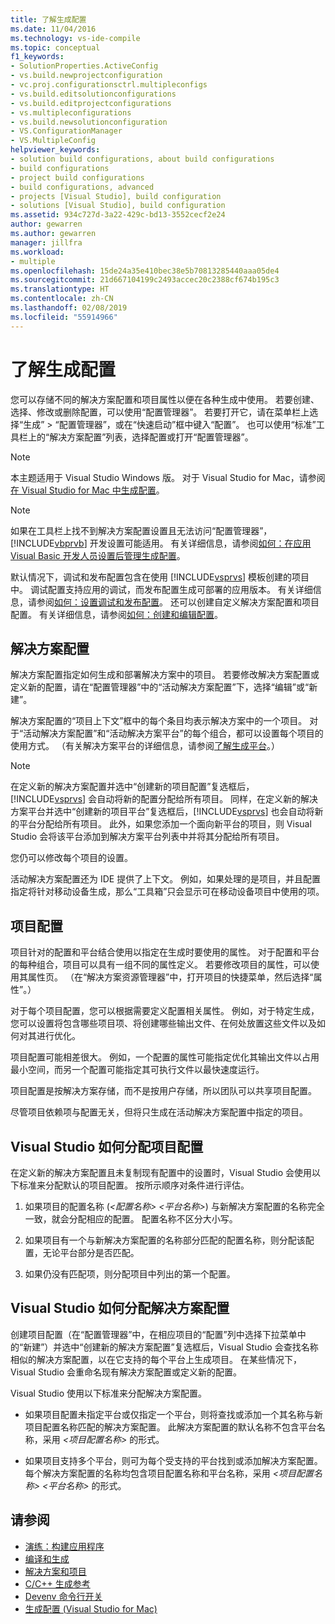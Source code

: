 ```yaml
---
title: 了解生成配置
ms.date: 11/04/2016
ms.technology: vs-ide-compile
ms.topic: conceptual
f1_keywords:
- SolutionProperties.ActiveConfig
- vs.build.newprojectconfiguration
- vc.proj.configurationsctrl.multipleconfigs
- vs.build.editsolutionconfigurations
- vs.build.editprojectconfigurations
- vs.multipleconfigurations
- vs.build.newsolutionconfiguration
- VS.ConfigurationManager
- VS.MultipleConfig
helpviewer_keywords:
- solution build configurations, about build configurations
- build configurations
- project build configurations
- build configurations, advanced
- projects [Visual Studio], build configuration
- solutions [Visual Studio], build configuration
ms.assetid: 934c727d-3a22-429c-bd13-3552cecf2e24
author: gewarren
ms.author: gewarren
manager: jillfra
ms.workload:
- multiple
ms.openlocfilehash: 15de24a35e410bec38e5b70813285440aaa05de4
ms.sourcegitcommit: 21d667104199c2493accec20c2388cf674b195c3
ms.translationtype: HT
ms.contentlocale: zh-CN
ms.lasthandoff: 02/08/2019
ms.locfileid: "55914966"
---
```

# <a name="understand-build-configurations"></a>了解生成配置

您可以存储不同的解决方案配置和项目属性以便在各种生成中使用。 若要创建、选择、修改或删除配置，可以使用“配置管理器”。 若要打开它，请在菜单栏上选择“生成” > “配置管理器”，或在“快速启动”框中键入“配置”。 也可以使用“标准”工具栏上的“解决方案配置”列表，选择配置或打开“配置管理器”。

> [!NOTE]
> 本主题适用于 Visual Studio  Windows 版。 对于 Visual Studio for Mac，请参阅[在 Visual Studio for Mac 中生成配置](/visualstudio/mac/configurations)。

> [!NOTE]
> 如果在工具栏上找不到解决方案配置设置且无法访问“配置管理器”，[!INCLUDE[vbprvb](../code-quality/includes/vbprvb_md.md)] 开发设置可能适用。 有关详细信息，请参阅[如何：在应用 Visual Basic 开发人员设置后管理生成配置](../ide/how-to-manage-build-configurations-with-visual-basic-developer-settings-applied.md)。

默认情况下，调试和发布配置包含在使用 [!INCLUDE[vsprvs](../code-quality/includes/vsprvs_md.md)] 模板创建的项目中。 调试配置支持应用的调试，而发布配置生成可部署的应用版本。 有关详细信息，请参阅[如何：设置调试和发布配置](../debugger/how-to-set-debug-and-release-configurations.md)。 还可以创建自定义解决方案配置和项目配置。 有关详细信息，请参阅[如何：创建和编辑配置](../ide/how-to-create-and-edit-configurations.md)。

## <a name="solution-configurations"></a>解决方案配置

解决方案配置指定如何生成和部署解决方案中的项目。 若要修改解决方案配置或定义新的配置，请在“配置管理器”中的“活动解决方案配置”下，选择“编辑”或“新建”。

解决方案配置的“项目上下文”框中的每个条目均表示解决方案中的一个项目。 对于“活动解决方案配置”和“活动解决方案平台”的每个组合，都可以设置每个项目的使用方式。 （有关解决方案平台的详细信息，请参阅[了解生成平台](../ide/understanding-build-platforms.md)。）

> [!NOTE]
> 在定义新的解决方案配置并选中“创建新的项目配置”复选框后，[!INCLUDE[vsprvs](../code-quality/includes/vsprvs_md.md)] 会自动将新的配置分配给所有项目。 同样，在定义新的解决方案平台并选中“创建新的项目平台”复选框后，[!INCLUDE[vsprvs](../code-quality/includes/vsprvs_md.md)] 也会自动将新的平台分配给所有项目。 此外，如果您添加一个面向新平台的项目，则 Visual Studio 会将该平台添加到解决方案平台列表中并将其分配给所有项目。
>
> 您仍可以修改每个项目的设置。

活动解决方案配置还为 IDE 提供了上下文。 例如，如果处理的是项目，并且配置指定将针对移动设备生成，那么“工具箱”只会显示可在移动设备项目中使用的项。

## <a name="project-configurations"></a>项目配置
 项目针对的配置和平台结合使用以指定在生成时要使用的属性。 对于配置和平台的每种组合，项目可以具有一组不同的属性定义。 若要修改项目的属性，可以使用其属性页。 （在“解决方案资源管理器”中，打开项目的快捷菜单，然后选择“属性”。）

 对于每个项目配置，您可以根据需要定义配置相关属性。 例如，对于特定生成，您可以设置将包含哪些项目项、将创建哪些输出文件、在何处放置这些文件以及如何对其进行优化。

 项目配置可能相差很大。 例如，一个配置的属性可能指定优化其输出文件以占用最小空间，而另一个配置可能指定其可执行文件以最快速度运行。

 项目配置是按解决方案存储，而不是按用户存储，所以团队可以共享项目配置。

 尽管项目依赖项与配置无关，但将只生成在活动解决方案配置中指定的项目。

## <a name="how-visual-studio-assigns-project-configurations"></a>Visual Studio 如何分配项目配置
 在定义新的解决方案配置且未复制现有配置中的设置时，Visual Studio 会使用以下标准来分配默认的项目配置。 按所示顺序对条件进行评估。

1.  如果项目的配置名称 (*\<配置名称> \<平台名称>*) 与新解决方案配置的名称完全一致，就会分配相应的配置。 配置名称不区分大小写。

2.  如果项目有一个与新解决方案配置的名称部分匹配的配置名称，则分配该配置，无论平台部分是否匹配。

3.  如果仍没有匹配项，则分配项目中列出的第一个配置。

## <a name="how-visual-studio-assigns-solution-configurations"></a>Visual Studio 如何分配解决方案配置
 创建项目配置（在“配置管理器”中，在相应项目的“配置”列中选择下拉菜单中的“新建”）并选中“创建新的解决方案配置”复选框后，Visual Studio 会查找名称相似的解决方案配置，以在它支持的每个平台上生成项目。 在某些情况下，Visual Studio 会重命名现有解决方案配置或定义新的配置。

 Visual Studio 使用以下标准来分配解决方案配置。

-   如果项目配置未指定平台或仅指定一个平台，则将查找或添加一个其名称与新项目配置名称匹配的解决方案配置。 此解决方案配置的默认名称不包含平台名称，采用 *\<项目配置名称>* 的形式。

-   如果项目支持多个平台，则可为每个受支持的平台找到或添加解决方案配置。 每个解决方案配置的名称均包含项目配置名称和平台名称，采用 *\<项目配置名称> \<平台名称>* 的形式。

## <a name="see-also"></a>请参阅

- [演练：构建应用程序](../ide/walkthrough-building-an-application.md)
- [编译和生成](../ide/compiling-and-building-in-visual-studio.md)
- [解决方案和项目](../ide/solutions-and-projects-in-visual-studio.md)
- [C/C++ 生成参考](/cpp/build/reference/c-cpp-building-reference)
- [Devenv 命令行开关](../ide/reference/devenv-command-line-switches.md)
- [生成配置 (Visual Studio for Mac)](/visualstudio/mac/configurations)
